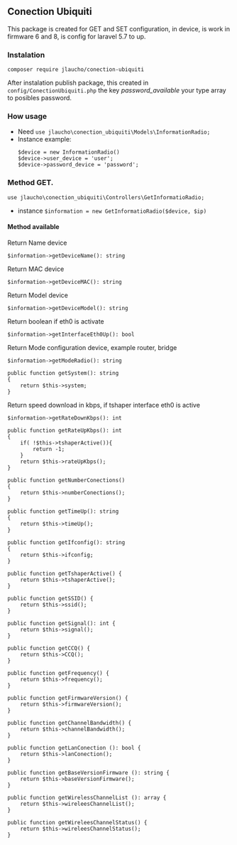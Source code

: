 ## Conection Ubiquiti

This package is created for GET and SET configuration, in device, is work in firmware 6 and 8, 
is config for laravel 5.7 to up.

### Instalation
`composer require jlaucho/conection-ubiquiti`

After instalation publish package, this created in `config/ConectionUbiquiti.php`
the key *password_available* your type array to posibles password.

### How usage

* Need `use jlaucho\conection_ubiquiti\Models\InformationRadio;`
* Instance example: 
    ```
  $device = new InformationRadio()
  $device->user_device = 'user';
  $device->password_device = 'password';
  ```
### Method GET.
`use jlaucho\conection_ubiquiti\Controllers\GetInformatioRadio;`
* instance `$information = new GetInformatioRadio($device, $ip)`

#### Method available

Return Name device
```
$information->getDeviceName(): string
```
Return MAC device
```
$information->getDeviceMAC(): string
```
Return Model device
```
$information->getDeviceModel(): string
```
Return boolean if eth0 is activate
```
$information->getInterfaceEth0Up(): bool
```
Return Mode configuration device, example router, bridge
```
$information->getModeRadio(): string
```
```
public function getSystem(): string
{
    return $this->system;
}
```
Return speed download in kbps, if tshaper interface eth0 is active
```
$information->getRateDownKbps(): int
```
    public function getRateUpKbps(): int
    {
        if( !$this->tshaperActive()){
            return -1;
        }
        return $this->rateUpKbps();
    }

    public function getNumberConections()
    {
        return $this->numberConections();
    }

    public function getTimeUp(): string
    {
        return $this->timeUp();
    }

    public function getIfconfig(): string
    {
        return $this->ifconfig;
    }

    public function getTshaperActive() {
        return $this->tshaperActive();
    }

    public function getSSID() {
        return $this->ssid();
    }

    public function getSignal(): int {
        return $this->signal();
    }

    public function getCCQ() {
        return $this->CCQ();
    }

    public function getFrequency() {
        return $this->frequency();
    }

    public function getFirmwareVersion() {
        return $this->firmwareVersion();
    }

    public function getChannelBandwidth() {
        return $this->channelBandwidth();
    }

    public function getLanConection (): bool {
        return $this->lanConection();
    }

    public function getBaseVersionFirmware (): string {
        return $this->baseVersionFirmware();
    }

    public function getWirelessChannelList (): array {
        return $this->wireleesChannelList();
    }

    public function getWireleesChannelStatus() {
        return $this->wireleesChannelStatus();
    }

